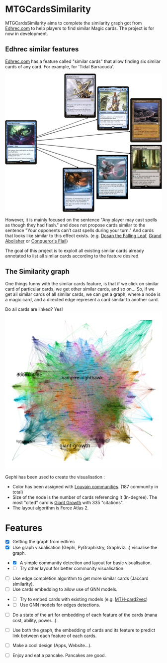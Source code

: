 # MTGCardsSimilarity
MTGCardsSimilarity aims to complete the similarity graph got from [Edhrec.com](https://edhrec.com/)
to help players to find similar Magic cards. The project is for now in development.

## Edhrec similar features

[Edhrec.com](https://edhrec.com/) has a feature called "similar cards" 
that allow finding six similar cards of any card. 
For example, for 'Tidal Barracuda'.

![similar_cards_tidal](./visualisation/example_tidal.drawio.png)

However, it is mainly focused on the sentence "Any player may cast spells as though they had flash."
and does not propose cards similar to the sentence "Your opponents can’t cast spells during your turn."
And cards that looks like similar to this effect exists. 
(e.g. [Dosan the Falling Leaf](https://scryfall.com/card/chk/205/dosan-the-falling-leaf), 
[Grand Abolisher](https://scryfall.com/card/big/2/grand-abolisher) or 
[Conqueror's Flail](https://scryfall.com/card/2x2/302/conquerors-flail))

The goal of this project is to exploit all existing similar cards already annotated to list all similar
cards according to the feature desired.

## The Similarity graph

One things funny with the similar cards feature, is that if we click on similar card of particular cards,
we get other similar cards, and so on...
So, if we get all similar cards of all similar cards, we can get a graph, where
a node is a magic card, and a directed edge represent a card similar to another card.

Do all cards are linked? Yes!
![similarity_graph v1](./visualisation/visualisation_graph__with_names.png)

Gephi has been used to create the visualisation :
- Color has been assigned with [Louvain communities](https://networkx.org/documentation/stable/reference/algorithms/generated/networkx.algorithms.community.louvain.louvain_communities.html). 
    (187 community in total)
- Size of the node is the number of cards referencing it (In-degree). The most "cited" card is
    [Giant Growth](https://scryfall.com/card/fdn/223/giant-growth) with 335 "citations".
- The layout algorithm is Force Atlas 2.

# Features
- [x] Getting the graph from edhrec
- [x] Use graph visualisation (Gephi, PyGraphistry, Graphviz...) visualise the graph.
- - [x] A simple community detection and layout for basic visualisation.
- - [ ] Try other layout for better community visualisation.
- [ ] Use edge completion algorithm to get more similar cards (Jaccard similarity).
- [ ] Use cards embedding to allow use of GNN models.
- - [ ] Try to embed cards with existing models (e.g. [MTH-card2vec](https://github.com/afreefaw/MTG-card2vec))
- - [ ] Use GNN models for edges detections.
- [ ] Do a state of the art for embedding of each feature of the cards (mana cost, ability, power...).
- [ ] Use both the graph, the embedding of cards and its feature to predict link between each feature of each cards. 
- [ ] Make a cool design (Apps, Website...).
- [ ] Enjoy and eat a pancake. Pancakes are good. 

